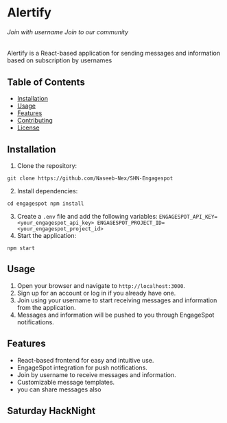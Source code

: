 # Alertify
###### Join with username Join to our community

Alertify is a React-based application for sending messages and information based on subscription by usernames

## Table of Contents

- [Installation](#installation)
- [Usage](#usage)
- [Features](#features)
- [Contributing](#contributing)
- [License](#license)

## Installation

1. Clone the repository:

`git clone https://github.com/Naseeb-Nex/SHN-Engagespot`

2. Install dependencies:

`cd engagespot
npm install`

3. Create a `.env` file and add the following variables:
`
ENGAGESPOT_API_KEY=<your_engagespot_api_key> ENGAGESPOT_PROJECT_ID=<your_engagespot_project_id>
`
4. Start the application:

`npm start`

## Usage

1. Open your browser and navigate to `http://localhost:3000`.
2. Sign up for an account or log in if you already have one.
3. Join using your username to start receiving messages and information from the application.
4. Messages and information will be pushed to you through EngageSpot notifications.

## Features

- React-based frontend for easy and intuitive use.
- EngageSpot integration for push notifications.
- Join by username to receive messages and information.
- Customizable message templates.
- you can share messages also

## Saturday HackNight